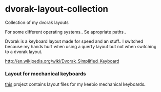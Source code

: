 dvorak-layout-collection
======

Collection of my dvorak layouts

For some different operating systems.. Se apropriate paths..

Dvorak is a keyboard layout made for speed and an stuff.. I switched because my hands hurt when using a querty layout but not when switching to a dvorak layout.

http://en.wikipedia.org/wiki/Dvorak_Simplified_Keyboard

### Layout for mechanical keyboards

[this](https://github.com/mls-m5/keebio-settings) project contains layout files for my keebio mechanical keyboards.

